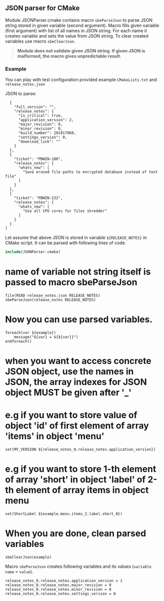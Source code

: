 ## JSON parser for CMake

Module JSONParser.cmake contains macro `sbeParseJson` to parse JSON string stored in given variable (second argument). 
Macro fills given variable (first argument) with list of all names in JSON string. For each name it creates variable and sets the value from JSON string.
To clear created variables use macro `sbeClearJson`.

> **Module does not validate given JSON string. If given JSON is malformed, the macro gives unpredictable result.**

### Example

You can play with test configuration provided example `CMakeLists.txt` and `release_notes.json`

JSON to parse:
``` [
  {
    "full_version": "",
    "release_notes": {
      "is_critical": true,
      "application_version": 2,
      "major_revision": 0,
      "minor_revision": 0,
      "build_number": 201917060,
      "settings_version": 0,
      "download_link": ""
    }
  },
  {
    "ticket": "PBWIN-100",
    "release_notes": {
      "whats_new": [
        "Save erased file paths to encrypted database instead of text file"
      ]
    }
  },
  {
    "ticket": "PBWIN-232",
    "release_notes": {
      "whats_new": [
        "Use all CPU cores for files shredder"
      ]
    }
  }
]
```

Let assume that above JSON is stored in variable `${RELEASE_NOTES}` in CMake script. It can be parsed with following lines of code.
``` cmake
include(JSONParser.cmake)
```
# name of variable not string itself is passed to macro sbeParseJson
```
file(READ release_notes.json RELEASE_NOTES)
sbeParseJson(release_notes RELEASE_NOTES)
```

# Now you can use parsed variables.
```
foreach(var ${example})
    message("${var} = ${${var}}")
endforeach()
```

# when you want to access concrete JSON object, use the names in JSON, the array indexes for JSON object MUST be given after '_'
# e.g if you want to store value of object 'id' of first element of array 'items' in object 'menu'
```
set(MY_VERSION ${release_notes_0.release_notes.application_version})
```

# e.g if you want to store 1-th element of array 'short' in object 'label' of 2-th element of array items in object menu 
```
set(ShortLabel ${example.menu.items_2.label.short_0})
```

# When you are done, clean parsed variables
```
sbeClearJson(example)
```

Macro `sbeParseJson` creates following variables and its values (`variable name` = `value`).
```
release_notes_0.release_notes.application_version = 1
release_notes_0.release_notes.major_revision = 0
release_notes_0.release_notes.minor_revision = 8
release_notes_0.release_notes.settings_version = 0

```

